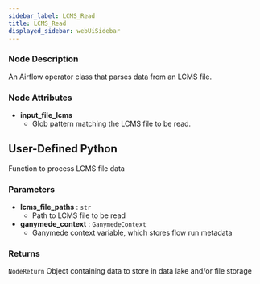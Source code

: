 ```yaml
---
sidebar_label: LCMS_Read
title: LCMS_Read
displayed_sidebar: webUiSidebar
---
```


### Node Description

An Airflow operator class that parses data from an LCMS file.

### Node Attributes

- **input_file_lcms**
  - Glob pattern matching the LCMS file to be read.

## User-Defined Python

Function to process LCMS file data

### Parameters

- **lcms_file_paths** : `str`
    - Path to LCMS file to be read
- **ganymede_context** : `GanymedeContext`
    - Ganymede context variable, which stores flow run metadata

### Returns

`NodeReturn`
  Object containing data to store in data lake and/or file storage